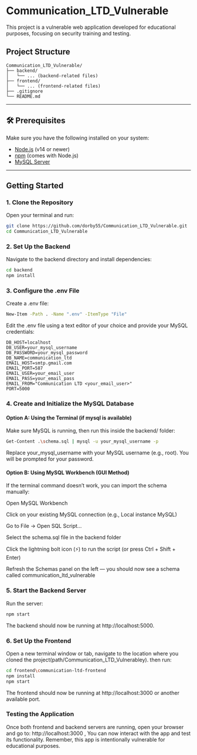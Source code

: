 # Communication_LTD_Vulnerable

This project is a vulnerable web application developed for educational purposes, focusing on security training and testing.

## Project Structure

```
Communication_LTD_Vulnerable/
├── backend/
│   └── ... (backend-related files)
├── frontend/
│   └── ... (frontend-related files)
├── .gitignore
└── README.md
```


---

## 🛠️ Prerequisites

Make sure you have the following installed on your system:

- [Node.js](https://nodejs.org/) (v14 or newer)
- [npm](https://www.npmjs.com/) (comes with Node.js)
- [MySQL Server](https://dev.mysql.com/downloads/mysql/)

---

## Getting Started

### 1. Clone the Repository

Open your terminal and run:

```bash
git clone https://github.com/dorby55/Communication_LTD_Vulnerable.git
cd Communication_LTD_Vulnerable
```

### 2. Set Up the Backend
Navigate to the backend directory and install dependencies:

```bash
cd backend
npm install
```

### 3. Configure the .env File
Create a .env file:

```bash
New-Item -Path . -Name ".env" -ItemType "File"
```
Edit the .env file using a text editor of your choice and provide your MySQL credentials:
```
DB_HOST=localhost
DB_USER=your_mysql_username
DB_PASSWORD=your_mysql_password
DB_NAME=communication_ltd
EMAIL_HOST=smtp.gmail.com
EMAIL_PORT=587
EMAIL_USER=your_email_user
EMAIL_PASS=your_email_pass
EMAIL_FROM="Communication LTD <your_email_user>"
PORT=5000
```

### 4. Create and Initialize the MySQL Database
#### Option A: Using the Terminal (if mysql is available)
Make sure MySQL is running, then run this inside the backend/ folder:

```bash
Get-Content .\schema.sql | mysql -u your_mysql_username -p
```
Replace your_mysql_username with your MySQL username (e.g., root). You will be prompted for your password.

#### Option B: Using MySQL Workbench (GUI Method)
If the terminal command doesn’t work, you can import the schema manually:

Open MySQL Workbench

Click on your existing MySQL connection (e.g., Local instance MySQL)

Go to File → Open SQL Script…

Select the schema.sql file in the backend folder

Click the lightning bolt icon (⚡) to run the script (or press Ctrl + Shift + Enter)

Refresh the Schemas panel on the left — you should now see a schema called communication_ltd_vulnerable

### 5. Start the Backend Server
Run the server:

```bash
npm start
```
The backend should now be running at http://localhost:5000.

### 6. Set Up the Frontend
Open a new terminal window or tab, navigate to the location where you cloned the project(path/Communication_LTD_Vulnerabley). then run:

```bash
cd frontend\communication-ltd-frontend
npm install
npm start
```
The frontend should now be running at http://localhost:3000 or another available port.

### Testing the Application
Once both frontend and backend servers are running, open your browser and go to: http://localhost:3000 ,
You can now interact with the app and test its functionality. Remember, this app is intentionally vulnerable for educational purposes.
